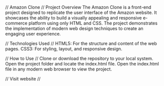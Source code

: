 // Amazon Clone //
Project Overview
The Amazon Clone is a front-end project designed to replicate the user interface of the Amazon website. It showcases the ability to build a visually appealing and responsive e-commerce platform using only HTML and CSS. The project demonstrates the implementation of modern web design techniques to create an engaging user experience.


// Technologies Used //
HTML5: For the structure and content of the web pages.
CSS3: For styling, layout, and responsive design.


// How to Use //
Clone or download the repository to your local system.
Open the project folder and locate the index.html file.
Open the index.html file in any modern web browser to view the project.


//  Visit website //
